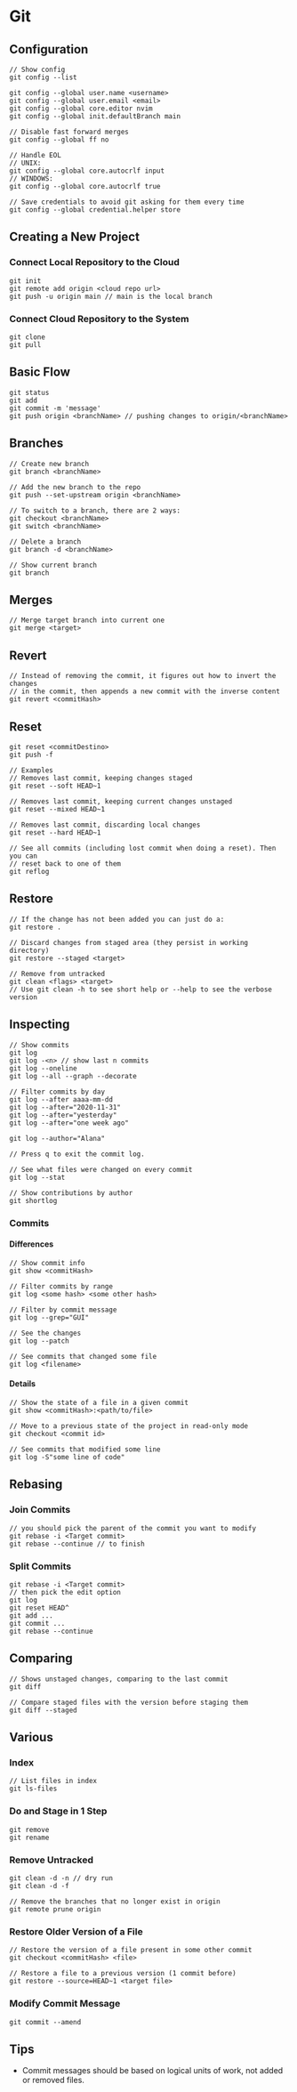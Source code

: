 # Git

## Configuration

~~~
// Show config
git config --list

git config --global user.name <username>
git config --global user.email <email>
git config --global core.editor nvim
git config --global init.defaultBranch main

// Disable fast forward merges
git config --global ff no

// Handle EOL
// UNIX:
git config --global core.autocrlf input
// WINDOWS:
git config --global core.autocrlf true

// Save credentials to avoid git asking for them every time
git config --global credential.helper store
~~~

## Creating a New Project

### Connect Local Repository to the Cloud

~~~
git init
git remote add origin <cloud repo url>
git push -u origin main // main is the local branch
~~~

### Connect Cloud Repository to the System

~~~
git clone
git pull
~~~

## Basic Flow

~~~
git status
git add
git commit -m 'message'
git push origin <branchName> // pushing changes to origin/<branchName>
~~~

## Branches

~~~
// Create new branch
git branch <branchName>

// Add the new branch to the repo
git push --set-upstream origin <branchName>

// To switch to a branch, there are 2 ways:
git checkout <branchName>
git switch <branchName>

// Delete a branch
git branch -d <branchName>

// Show current branch
git branch
~~~

## Merges

~~~
// Merge target branch into current one
git merge <target>
~~~

## Revert

~~~
// Instead of removing the commit, it figures out how to invert the changes
// in the commit, then appends a new commit with the inverse content
git revert <commitHash>
~~~

## Reset

~~~
git reset <commitDestino>
git push -f

// Examples
// Removes last commit, keeping changes staged
git reset --soft HEAD~1

// Removes last commit, keeping current changes unstaged
git reset --mixed HEAD~1

// Removes last commit, discarding local changes
git reset --hard HEAD~1

// See all commits (including lost commit when doing a reset). Then you can
// reset back to one of them
git reflog
~~~

## Restore

~~~
// If the change has not been added you can just do a:
git restore .

// Discard changes from staged area (they persist in working directory)
git restore --staged <target>

// Remove from untracked
git clean <flags> <target>
// Use git clean -h to see short help or --help to see the verbose version
~~~



## Inspecting

~~~
// Show commits
git log
git log -<n> // show last n commits
git log --oneline
git log --all --graph --decorate

// Filter commits by day
git log --after aaaa-mm-dd
git log --after="2020-11-31"
git log --after="yesterday"
git log --after="one week ago"

git log --author="Alana"

// Press q to exit the commit log.

// See what files were changed on every commit
git log --stat

// Show contributions by author
git shortlog
~~~

### Commits


#### Differences

~~~
// Show commit info
git show <commitHash>

// Filter commits by range
git log <some hash> <some other hash>

// Filter by commit message
git log --grep="GUI"

// See the changes
git log --patch

// See commits that changed some file
git log <filename>
~~~

#### Details

~~~
// Show the state of a file in a given commit
git show <commitHash>:<path/to/file>

// Move to a previous state of the project in read-only mode
git checkout <commit id>

// See commits that modified some line
git log -S"some line of code"
~~~

## Rebasing

### Join Commits

~~~
// you should pick the parent of the commit you want to modify
git rebase -i <Target commit>
git rebase --continue // to finish
~~~

### Split Commits

~~~
git rebase -i <Target commit>
// then pick the edit option
git log
git reset HEAD^
git add ...
git commit ...
git rebase --continue
~~~

## Comparing

~~~
// Shows unstaged changes, comparing to the last commit
git diff

// Compare staged files with the version before staging them
git diff --staged
~~~

## Various

### Index

~~~
// List files in index
git ls-files
~~~

### Do and Stage in 1 Step

~~~
git remove
git rename
~~~

### Remove Untracked

~~~
git clean -d -n // dry run
git clean -d -f
~~~

~~~
// Remove the branches that no longer exist in origin
git remote prune origin
~~~


### Restore Older Version of a File

~~~
// Restore the version of a file present in some other commit
git checkout <commitHash> <file>

// Restore a file to a previous version (1 commit before)
git restore --source=HEAD~1 <target file>
~~~

### Modify Commit Message

~~~
git commit --amend
~~~

## Tips

- Commit messages should be based on logical units of work, not added or removed files.
